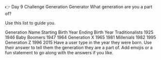 👉 Day 9 Challenge
Generation Generator
What generation are you a part of?

Use this list to guide you.

Generation Name	Starting Birth Year	Ending Birth Year
Traditionalists	1925	1946
Baby Boomers	1947	1964
Generation X	1965	1981
Millenials	1982	1995
Generation Z	1996	2015
Have a user type in the year they were born.
Use their answer to tell them the generation they are a part of.
Add emojis or a fun statement to go along with the answers if you like.
